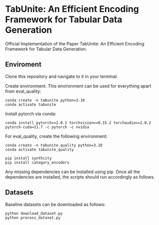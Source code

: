 # TabUnite: An Efficient Encoding Framework for Tabular Data Generation
Official Implementation of the Paper TabUnite: An Efficient Encoding Framework for Tabular Data Generation.

## Enviroment

Clone this repository and navigate to it in your terminal.

Create environment. This environment can be used for everything apart from eval_quality:

```
conda create -n tabunite python=3.10
conda activate tabunite
```

Install pytorch via conda:

```
conda install pytorch==2.0.1 torchvision==0.15.2 torchaudio==2.0.2 pytorch-cuda=11.7 -c pytorch -c nvidia
```

For eval_quality, create the following environment:
```
conda create -n tabunite_quality python=3.10
conda activate tabunite_quality

pip install synthcity
pip install category_encoders
```

Any missing dependencies can be installed using pip. Once all the dependencies are installed, the scripts should run accordingly as follows.

## Datasets

Baseline datasets can be downloaded as follows:

```
python download_dataset.py
python process_dataset.py
```
